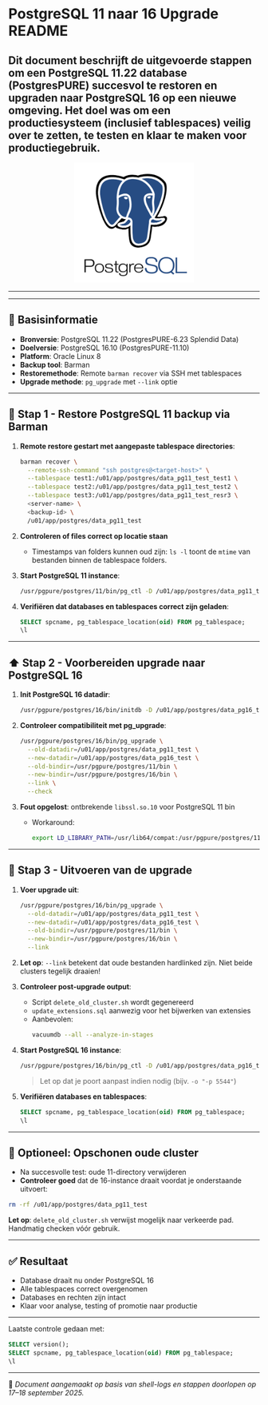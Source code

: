 # PostgreSQL 11 naar 16 Upgrade README

Dit document beschrijft de uitgevoerde stappen om een PostgreSQL 11.22 database (PostgresPURE) succesvol te restoren en upgraden naar PostgreSQL 16 op een nieuwe omgeving. Het doel was om een productiesysteem (inclusief tablespaces) veilig over te zetten, te testen en klaar te maken voor productiegebruik.
---

<p align="center">
<img src="/postgres_11.png" alt="BTOP" width="240" height="240"/>  
</p>

---


---

## 🧱 Basisinformatie

- **Bronversie**: PostgreSQL 11.22 (PostgresPURE-6.23 Splendid Data)
- **Doelversie**: PostgreSQL 16.10 (PostgresPURE-11.10)
- **Platform**: Oracle Linux 8
- **Backup tool**: Barman
- **Restoremethode**: Remote `barman recover` via SSH met tablespaces
- **Upgrade methode**: `pg_upgrade` met `--link` optie

---

## 🔁 Stap 1 - Restore PostgreSQL 11 backup via Barman

1. **Remote restore gestart met aangepaste tablespace directories**:
   ```bash
   barman recover \
     --remote-ssh-command "ssh postgres@<target-host>" \
     --tablespace test1:/u01/app/postgres/data_pg11_test_test1 \
     --tablespace test2:/u01/app/postgres/data_pg11_test_test2 \
     --tablespace test3:/u01/app/postgres/data_pg11_test_resr3 \
     <server-name> \
     <backup-id> \
     /u01/app/postgres/data_pg11_test
   ```

2. **Controleren of files correct op locatie staan**
   - Timestamps van folders kunnen oud zijn: `ls -l` toont de `mtime` van bestanden binnen de tablespace folders.

3. **Start PostgreSQL 11 instance**:
   ```bash
   /usr/pgpure/postgres/11/bin/pg_ctl -D /u01/app/postgres/data_pg11_test -l logfile -o "-p 5544" start
   ```

4. **Verifiëren dat databases en tablespaces correct zijn geladen**:
   ```sql
   SELECT spcname, pg_tablespace_location(oid) FROM pg_tablespace;
   \l
   ```

---

## ⬆️ Stap 2 - Voorbereiden upgrade naar PostgreSQL 16

1. **Init PostgreSQL 16 datadir**:
   ```bash
   /usr/pgpure/postgres/16/bin/initdb -D /u01/app/postgres/data_pg16_test
   ```

2. **Controleer compatibiliteit met pg_upgrade**:
   ```bash
   /usr/pgpure/postgres/16/bin/pg_upgrade \
     --old-datadir=/u01/app/postgres/data_pg11_test \
     --new-datadir=/u01/app/postgres/data_pg16_test \
     --old-bindir=/usr/pgpure/postgres/11/bin \
     --new-bindir=/usr/pgpure/postgres/16/bin \
     --link \
     --check
   ```

3. **Fout opgelost**: ontbrekende `libssl.so.10` voor PostgreSQL 11 bin
   - Workaround:
     ```bash
     export LD_LIBRARY_PATH=/usr/lib64/compat:/usr/pgpure/postgres/11/lib
     ```

---

## 🚀 Stap 3 - Uitvoeren van de upgrade

1. **Voer upgrade uit**:
   ```bash
   /usr/pgpure/postgres/16/bin/pg_upgrade \
     --old-datadir=/u01/app/postgres/data_pg11_test \
     --new-datadir=/u01/app/postgres/data_pg16_test \
     --old-bindir=/usr/pgpure/postgres/11/bin \
     --new-bindir=/usr/pgpure/postgres/16/bin \
     --link
   ```

2. **Let op**: `--link` betekent dat oude bestanden hardlinked zijn. Niet beide clusters tegelijk draaien!

3. **Controleer post-upgrade output**:
   - Script `delete_old_cluster.sh` wordt gegenereerd
   - `update_extensions.sql` aanwezig voor het bijwerken van extensies
   - Aanbevolen:
     ```bash
     vacuumdb --all --analyze-in-stages
     ```

4. **Start PostgreSQL 16 instance**:
   ```bash
   /usr/pgpure/postgres/16/bin/pg_ctl -D /u01/app/postgres/data_pg16_test -l /u01/app/postgres/data_pg16_test/logfile start
   ```
   > Let op dat je poort aanpast indien nodig (bijv. `-o "-p 5544"`)

5. **Verifiëren databases en tablespaces**:
   ```sql
   SELECT spcname, pg_tablespace_location(oid) FROM pg_tablespace;
   \l
   ```

---

## 🧹 Optioneel: Opschonen oude cluster

- Na succesvolle test: oude 11-directory verwijderen
- **Controleer goed** dat de 16-instance draait voordat je onderstaande uitvoert:

```bash
rm -rf /u01/app/postgres/data_pg11_test
```

**Let op**: `delete_old_cluster.sh` verwijst mogelijk naar verkeerde pad. Handmatig checken vóór gebruik.

---

## ✅ Resultaat

- Database draait nu onder PostgreSQL 16
- Alle tablespaces correct overgenomen
- Databases en rechten zijn intact
- Klaar voor analyse, testing of promotie naar productie

---

Laatste controle gedaan met:
```sql
SELECT version();
SELECT spcname, pg_tablespace_location(oid) FROM pg_tablespace;
\l
```

---

🧠 *Document aangemaakt op basis van shell-logs en stappen doorlopen op 17–18 september 2025.*


